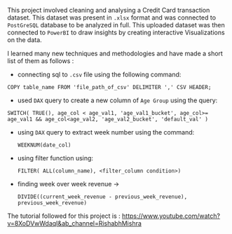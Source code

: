 This project involved cleaning and analysing a Credit Card transaction dataset. This dataset was present in `.xlsx` format and was connected to `PostGreSQL` database to be analyzed in full.
This uploaded dataset was then connected to `PowerBI` to draw insights by creating interactive Visualizations on the data.

I learned many new techniques and methodologies and have made a short list of them as follows :

- connecting sql to `.csv` file using the following command:

`COPY table_name
FROM 'file_path_of_csv'
DELIMITER ','
CSV HEADER;`

- used `DAX` query to create a new column of `Age Group` using the query:

`SWITCH( TRUE(),
	age_col < age_val1, 'age_val1_bucket',
	age_col>= age_val1 && age_col<age_val2, 'age_val2_bucket',
	'default_val'
)`

- using `DAX` query to extract week number using the command:
	
	`WEEKNUM(date_col)`

- using filter function using:

	`FILTER( ALL(column_name), <filter_column condition>)`

- finding week over week revenue ->
	
	`DIVIDE((current_week_revenue - previous_week_revenue), previous_week_revenue)`

The tutorial followed for this project is : https://www.youtube.com/watch?v=8XoDVwWdaqI&ab_channel=RishabhMishra
